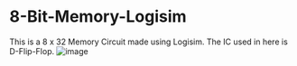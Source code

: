 # 8-Bit-Memory-Logisim
This is a 8 x 32 Memory Circuit made using Logisim. The IC used in here is D-Flip-Flop.
![image](https://user-images.githubusercontent.com/95538177/201008192-dc60c3be-cc21-4991-8702-47d816afb81f.png)
